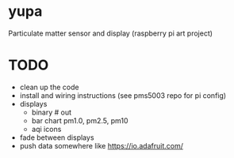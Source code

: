 # yupa

Particulate matter sensor and display (raspberry pi art project)


# TODO

- clean up the code
- install and wiring instructions (see pms5003 repo for pi config)
- displays
    - binary # out
    - bar chart pm1.0, pm2.5, pm10
    - aqi icons
- fade between displays
- push data somewhere like https://io.adafruit.com/
